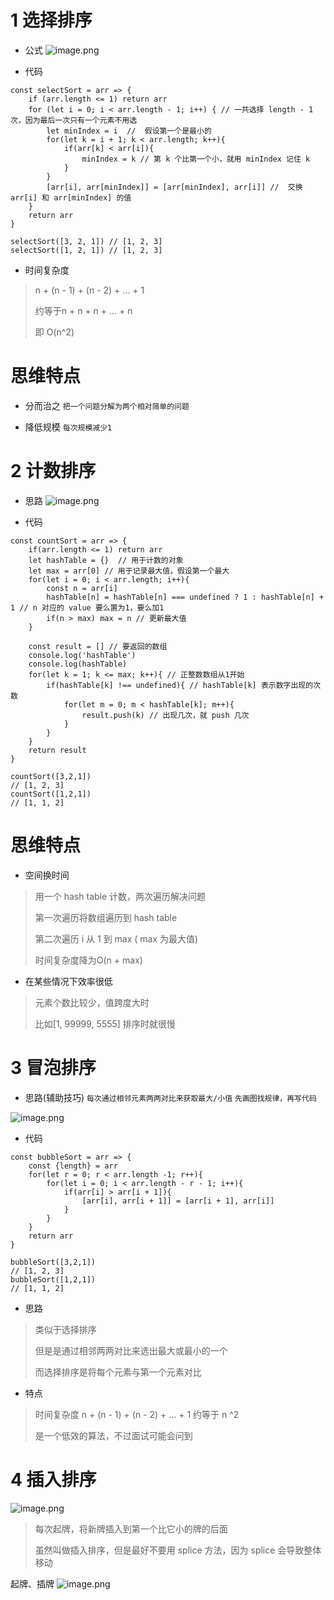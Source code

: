 # 1 选择排序
- 公式
![image.png](https://upload-images.jianshu.io/upload_images/1181204-5957c5f0b5cc8313.png?imageMogr2/auto-orient/strip%7CimageView2/2/w/1240)

- 代码
```
const selectSort = arr => {
	if (arr.length <= 1) return arr
	for (let i = 0; i < arr.length - 1; i++) { // 一共选择 length - 1 次，因为最后一次只有一个元素不用选
		let minIndex = i  //  假设第一个是最小的
		for(let k = i + 1; k < arr.length; k++){
			if(arr[k] < arr[i]){
				minIndex = k // 第 k 个比第一个小，就用 minIndex 记住 k
			}
		}
		[arr[i], arr[minIndex]] = [arr[minIndex], arr[i]] //  交换 arr[i] 和 arr[minIndex] 的值
	}
	return arr
}

selectSort([3, 2, 1]) // [1, 2, 3]
selectSort([1, 2, 1]) // [1, 2, 3]
```

- 时间复杂度
> n + (n - 1) + (n - 2) + ... + 1
>
> 约等于n + n + n + ... + n
>
> 即 O(n^2)

# 思维特点
- 分而治之
``把一个问题分解为两个相对简单的问题``

- 降低规模
``每次规模减少1``

# 2 计数排序
- 思路
![image.png](https://upload-images.jianshu.io/upload_images/1181204-bf12421ea9079914.png?imageMogr2/auto-orient/strip%7CimageView2/2/w/1240)

- 代码
```
const countSort = arr => {
	if(arr.length <= 1) return arr
	let hashTable = {}  // 用于计数的对象
	let max = arr[0] // 用于记录最大值，假设第一个最大
	for(let i = 0; i < arr.length; i++){
		const n = arr[i]
		hashTable[n] = hashTable[n] === undefined ? 1 : hashTable[n] + 1 // n 对应的 value 要么置为1，要么加1
		if(n > max) max = n // 更新最大值
	}

	const result = [] // 要返回的数组
	console.log('hashTable')
	console.log(hashTable)
	for(let k = 1; k <= max; k++){ // 正整数数组从1开始
		if(hashTable[k] !== undefined){ // hashTable[k] 表示数字出现的次数
			for(let m = 0; m < hashTable[k]; m++){
				result.push(k) // 出现几次，就 push 几次
			}
		}
	}
	return result
}

countSort([3,2,1])
// [1, 2, 3]
countSort([1,2,1])
// [1, 1, 2]
```

# 思维特点
- 空间换时间
> 用一个 hash table 计数，两次遍历解决问题
>
> 第一次遍历将数组遍历到 hash table 
>
> 第二次遍历 i 从 1 到 max ( max 为最大值)
>
> 时间复杂度降为O(n + max)

- 在某些情况下效率很低
> 元素个数比较少，值跨度大时
>
> 比如[1, 99999, 5555] 排序时就很慢

# 3 冒泡排序
- 思路(辅助技巧)
``每次通过相邻元素两两对比来获取最大/小值``
``先画图找规律，再写代码``

![image.png](https://upload-images.jianshu.io/upload_images/1181204-4468a8934759f31b.png?imageMogr2/auto-orient/strip%7CimageView2/2/w/1240)

- 代码
```
const bubbleSort = arr => {
	const {length} = arr
	for(let r = 0; r < arr.length -1; r++){
		for(let i = 0; i < arr.length - r - 1; i++){
			if(arr[i] > arr[i + 1]){
				[arr[i], arr[i + 1]] = [arr[i + 1], arr[i]]
			}
		}
	}
	return arr
}

bubbleSort([3,2,1])
// [1, 2, 3]
bubbleSort([1,2,1])
// [1, 1, 2]
```

- 思路
> 类似于选择排序
>
> 但是是通过相邻两两对比来选出最大或最小的一个
>
> 而选择排序是将每个元素与第一个元素对比

- 特点
> 时间复杂度 n + (n - 1) + (n - 2) + ... + 1 约等于 n ^2
>
> 是一个低效的算法，不过面试可能会问到

# 4 插入排序
![image.png](https://upload-images.jianshu.io/upload_images/1181204-f978dfd11571036f.png?imageMogr2/auto-orient/strip%7CimageView2/2/w/1240)
> 每次起牌，将新牌插入到第一个比它小的牌的后面
>
> 虽然叫做插入排序，但是最好不要用 splice 方法，因为 splice 会导致整体移动

起牌、插牌
![image.png](https://upload-images.jianshu.io/upload_images/1181204-e700ad97c3a888a8.png?imageMogr2/auto-orient/strip%7CimageView2/2/w/1240)